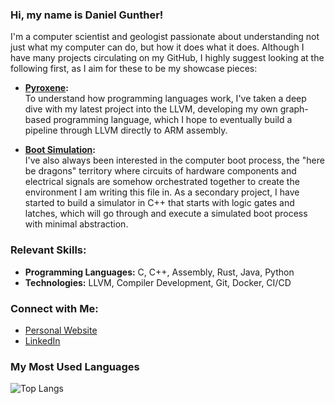 ### Hi, my name is Daniel Gunther!

I'm a computer scientist and geologist passionate about understanding not just what my computer can do, but how it does what it does. Although I have many projects circulating on my GitHub, I highly suggest looking at the following first, as I aim for these to be my showcase pieces:

- **[Pyroxene](https://github.com/dgunther2001/pyroxene_lang):**  
  To understand how programming languages work, I've taken a deep dive with my latest project into the LLVM, developing my own graph-based programming language, which I hope to eventually build a pipeline through LLVM directly to ARM assembly.

- **[Boot Simulation](https://github.com/dgunther2001/BIOS_Hardware_Simulation):**  
  I've also always been interested in the computer boot process, the "here be dragons" territory where circuits of hardware components and electrical signals are somehow orchestrated together to create the environment I am writing this file in. As a secondary project, I have started to build a simulator in C++ that starts with logic gates and latches, which will go through and execute a simulated boot process with minimal abstraction.

### Relevant Skills:

- **Programming Languages:** C, C++, Assembly, Rust, Java, Python
- **Technologies:** LLVM, Compiler Development, Git, Docker, CI/CD

### Connect with Me:

- [Personal Website](https://danielgunther.com)
- [LinkedIn](https://www.linkedin.com/in/daniel-gunther-1b035a221/)  

### My Most Used Languages
![Top Langs](https://github-readme-stats.vercel.app/api/top-langs/?username=dgunther2001&langs_count=8)
